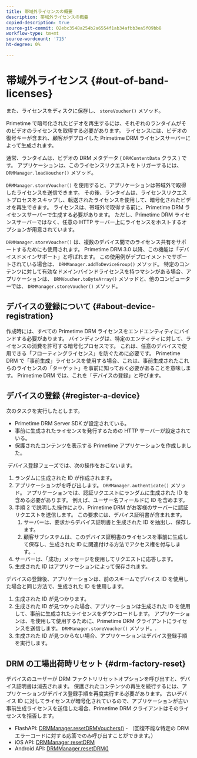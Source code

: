 ```yaml
---
title: 帯域外ライセンスの概要
description: 帯域外ライセンスの概要
copied-description: true
source-git-commit: 02ebc3548a254b2a6554f1ab34afbb3ea5f09bb8
workflow-type: tm+mt
source-wordcount: '715'
ht-degree: 0%

---
```


# 帯域外ライセンス {#out-of-band-licenses}

また、ライセンスをディスクに保存し、 `storeVoucher()` メソッド。

Primetime で暗号化されたビデオを再生するには、それぞれのランタイムがそのビデオのライセンスを取得する必要があります。 ライセンスには、ビデオの復号キーが含まれ、顧客がデプロイした Primetime DRM ライセンスサーバーによって生成されます。

通常、ランタイムは、ビデオの DRM メタデータ ( `DRMContentData` クラス ) です。 アプリケーションは、このライセンスリクエストをトリガーするには、 `DRMManager.loadVoucher()` メソッド。

`DRMManager.storeVoucher()` を使用すると、アプリケーションは帯域外で取得したライセンスを送信できます。 その後、ランタイムは、ライセンスリクエストプロセスをスキップし、転送されたライセンスを使用して、暗号化されたビデオを再生できます。 ライセンスは、帯域外で取得する前に、Primetime DRM ライセンスサーバーで生成する必要があります。 ただし、Primetime DRM ライセンスサーバーではなく、任意の HTTP サーバー上にライセンスをホストするオプションが用意されています。

`DRMManager.storeVoucher()` は、複数のデバイス間でのライセンス共有をサポートするためにも使用されます。 Primetime DRM 3.0 以降、この機能は「デバイスドメインサポート」と呼ばれます。 この使用例がデプロイメントでサポートされている場合は、 `DRMManager.addToDeviceGroup()` メソッド。 特定のコンテンツに対して有効なドメインバインドライセンスを持つマシンがある場合、アプリケーションは、 `DRMVoucher.toByteArray()` メソッドと、他のコンピューターでは、 `DRMManager.storeVoucher()` メソッド。

## デバイスの登録について {#about-device-registration}

作成時には、すべての Primetime DRM ライセンスをエンドエンティティにバインドする必要があります。 バインディングは、特定のエンティティに対して、ライセンスの消費を許可する暗号化プロセスです。 これは、任意のデバイスで使用できる「フローティングライセンス」を防ぐために必要です。 Primetime DRM で「事前生成」ライセンスを使用する場合、これは、事前生成されたこれらのライセンスの「ターゲット」を事前に知っておく必要があることを意味します。 Primetime DRM では、これを「デバイスの登録」と呼びます。

## デバイスの登録 {#register-a-device}

次のタスクを実行したとします。

* Primetime DRM Server SDK が設定されている。
* 事前に生成されたライセンスを発行するための HTTP サーバーが設定されている。
* 保護されたコンテンツを表示する Primetime アプリケーションを作成しました。

 デバイス登録フェーズでは、次の操作をおこないます。

1. ランダムに生成された ID が作成されます。
1. アプリケーションがを呼び出します。 `DRMManager.authenticate()` メソッド。 アプリケーションでは、認証リクエストにランダムに生成された ID を含める必要があります。 例えば、ユーザー名フィールドに ID を含めます。
1. 手順 2 で説明した操作により、Primetime DRM がお客様のサーバーに認証リクエストを送信します。 この要求には、デバイス証明書が含まれます。
   1. サーバーは、要求からデバイス証明書と生成された ID を抽出し、保存します。
   1. 顧客サブシステムは、このデバイス証明書のライセンスを事前に生成して保存し、生成された ID に関連付ける方法でアクセス権を付与します。.
1. サーバーは、「成功」メッセージを使用してリクエストに応答します。
1. 生成された ID はアプリケーションによって保存されます。

デバイスの登録後、アプリケーションは、前のスキームでデバイス ID を使用した場合と同じ方法で、生成された ID を使用します。
1. 生成された ID が見つかります。
1. 生成された ID が見つかった場合、アプリケーションは生成された ID を使用して、事前に生成されたライセンスをダウンロードします。 アプリケーションは、を使用して使用するために、Primetime DRM クライアントにライセンスを送信します。 `DRMManager.storeVoucher()` メソッド。.
1. 生成された ID が見つからない場合、アプリケーションはデバイス登録手順を実行します。

## DRM の工場出荷時リセット {#drm-factory-reset}

デバイスのユーザーが DRM ファクトリリセットオプションを呼び出すと、デバイス証明書は消去されます。 保護されたコンテンツの再生を続行するには、アプリケーションがデバイス登録手順を再度実行する必要があります。 古いデバイス ID に対してライセンスが暗号化されているので、アプリケーションが古い事前生成ライセンスを送信した場合、Primetime DRM クライアントはそのライセンスを拒否します。

* FlashAPI: [DRMManager.resetDRMVouchers()](https://help.adobe.com/en_US/FlashPlatform/reference/actionscript/3/flash/net/drm/DRMManager.html#resetDRMVouchers()) - （回復不能な特定の DRM エラーコードに対する応答でのみ呼び出すことができます。）
* iOS API: [DRMManager resetDRM](https://help.adobe.com/en_US/primetime/api/drm-apis/client/ios/interface_d_r_m_manager.html#a0dd6c9662428583196e0419d3ea69446)
* Android API: [DRMManager.resetDRM()](https://help.adobe.com/en_US/primetime/api/drm-apis/client/android/com/adobe/ave/drm/DRMManager.html#resetDRM(com.adobe.ave.drm.DRMOperationErrorCallback,%20com.adobe.ave.drm.DRMOperationCompleteCallback))
